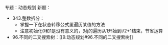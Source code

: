 专题：动态规划
新题：
- 343.整数拆分：
	- 掌握一下在状态转移公式里遍历某值的方法
	- 注意初始化0和1是没有意义的，对j的遍历从1开始到i/2+1结束，节省运算
- 96.不同的二叉搜索树：[[9.动态规划#96.不同的二叉搜索树]]